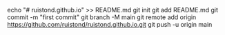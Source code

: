 echo "# ruistond.github.io" >> README.md
git init
git add README.md
git commit -m "first commit"
git branch -M main
git remote add origin https://github.com/ruistond/ruistond.github.io.git
git push -u origin main

